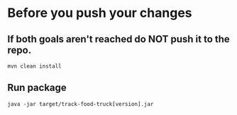 # Before you push your changes
## If both goals aren't reached do NOT push it to the repo.
`mvn clean install`

## Run package
`java -jar target/track-food-truck[version].jar`